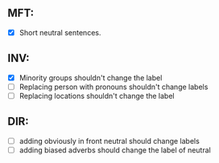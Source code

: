 ## MFT: 
- [x] Short neutral sentences.

## INV:
- [x] Minority groups shouldn't change the label
- [ ] Replacing person with pronouns shouldn't change labels
- [ ] Replacing locations shouldn't change the label

## DIR:
- [ ] adding obviously in front neutral should change labels
- [ ] adding biased adverbs should change the label of neutral
